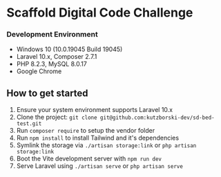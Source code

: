 # Scaffold Digital Code Challenge

### Development Environment
- Windows 10 (10.0.19045 Build 19045)
- Laravel 10.x, Composer 2.7.1
- PHP 8.2.3, MySQL 8.0.17
- Google Chrome 

## How to get started
1. Ensure your system environment supports Laravel 10.x
2. Clone the project: `git clone git@github.com:kutzborski-dev/sd-bed-test.git`
3. Run `composer require` to setup the vendor folder
4. Run `npm install` to install Tailwind and it's dependencies
5. Symlink the storage via `./artisan storage:link` or `php artisan storage:link`
6. Boot the Vite development server with `npm run dev`
7. Serve Laravel using `./artisan serve` or `php artisan serve`
